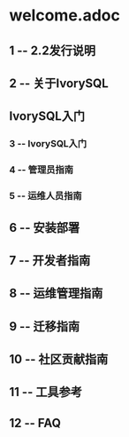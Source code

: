 # welcome.adoc
## 1 -- 2.2发行说明
## 2 -- 关于IvorySQL
## IvorySQL入门
### 3 -- IvorySQL入门
### 4 -- 管理员指南
### 5 -- 运维人员指南
## 6 -- 安装部署
## 7 -- 开发者指南
## 8 -- 运维管理指南
## 9 -- 迁移指南
## 10 -- 社区贡献指南
## 11 -- 工具参考
## 12 -- FAQ
